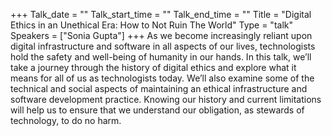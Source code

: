 +++
Talk_date = ""
Talk_start_time = ""
Talk_end_time = ""
Title = "Digital Ethics in an Unethical Era: How to Not Ruin The World"
Type = "talk"
Speakers = ["Sonia Gupta"]
+++
As we become increasingly reliant upon digital infrastructure and software in all aspects of our lives, technologists hold the safety and well-being of humanity in our hands. In this talk, we’ll take a journey through the history of digital ethics and explore what it means for all of us as technologists today. We’ll also examine some of the technical and social aspects of maintaining an ethical infrastructure and software development practice. Knowing our history and current limitations will help us to ensure that we understand our obligation, as stewards of technology, to do no harm.
